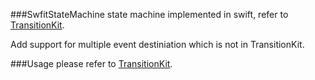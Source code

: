 ###SwfitStateMachine
state machine implemented in swift, refer to [TransitionKit](https://github.com/blakewatters/TransitionKit).

Add support for multiple event destiniation which is not in TransitionKit.

###Usage
please refer to [TransitionKit](https://github.com/blakewatters/TransitionKit).